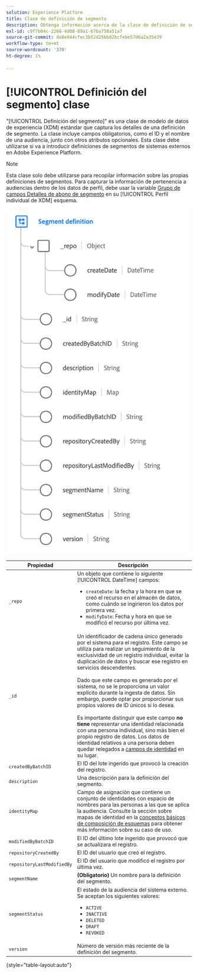 ```yaml
---
solution: Experience Platform
title: Clase de definición de segmento
description: Obtenga información acerca de la clase de definición de segmento en el Modelo de datos de experiencia (XDM).
exl-id: c0f7b04c-2266-4d08-89a1-67ba758a51a7
source-git-commit: de8e944cfec3b52d25bb02bcfebe57d6a2a35e39
workflow-type: tm+mt
source-wordcount: '370'
ht-degree: 1%

---
```


# [!UICONTROL Definición del segmento] clase

&quot;[!UICONTROL Definición del segmento]&quot; es una clase de modelo de datos de experiencia (XDM) estándar que captura los detalles de una definición de segmento. La clase incluye campos obligatorios, como el ID y el nombre de una audiencia, junto con otros atributos opcionales. Esta clase debe utilizarse si va a introducir definiciones de segmentos de sistemas externos en Adobe Experience Platform.

>[!NOTE]
>
>Esta clase solo debe utilizarse para recopilar información sobre las propias definiciones de segmentos. Para capturar la información de pertenencia a audiencias dentro de los datos de perfil, debe usar la variable [Grupo de campos Detalles de abono de segmento](../field-groups/profile/segmentation.md) en su [!UICONTROL Perfil individual de XDM] esquema.

![](../images/classes/segment-definition.png)

| Propiedad | Descripción |
| --- | --- |
| `_repo` | Un objeto que contiene lo siguiente [!UICONTROL DateTime] campos: <ul><li>`createDate`: la fecha y la hora en que se creó el recurso en el almacén de datos, como cuándo se ingirieron los datos por primera vez.</li><li>`modifyDate`: Fecha y hora en que se modificó el recurso por última vez.</li></ul> |
| `_id` | Un identificador de cadena único generado por el sistema para el registro. Este campo se utiliza para realizar un seguimiento de la exclusividad de un registro individual, evitar la duplicación de datos y buscar ese registro en servicios descendentes.<br><br>Dado que este campo es generado por el sistema, no se le proporciona un valor explícito durante la ingesta de datos. Sin embargo, puede optar por proporcionar sus propios valores de ID únicos si lo desea.<br><br>Es importante distinguir que este campo **no tiene** representar una identidad relacionada con una persona individual, sino más bien el propio registro de datos. Los datos de identidad relativos a una persona deben quedar relegados a [campos de identidad](../schema/composition.md#identity) en su lugar. |
| `createdByBatchID` | El ID del lote ingerido que provocó la creación del registro. |
| `description` | Una descripción para la definición del segmento. |
| `identityMap` | Campo de asignación que contiene un conjunto de identidades con espacio de nombres para las personas a las que se aplica la audiencia. Consulte la sección sobre mapas de identidad en la [conceptos básicos de composición de esquemas](../schema/composition.md#identityMap) para obtener más información sobre su caso de uso. |
| `modifiedByBatchID` | El ID del último lote ingerido que provocó que se actualizara el registro. |
| `repositoryCreatedBy` | El ID del usuario que creó el registro. |
| `repositoryLastModifiedBy` | El ID del usuario que modificó el registro por última vez. |
| `segmentName` | **(Obligatorio)** Un nombre para la definición del segmento. |
| `segmentStatus` | El estado de la audiencia del sistema externo. Se aceptan los siguientes valores: <ul><li>`ACTIVE`</li><li>`INACTIVE`</li><li>`DELETED`</li><li>`DRAFT`</li><li>`REVOKED`</li></ul> |
| `version` | Número de versión más reciente de la definición del segmento. |

{style="table-layout:auto"}
